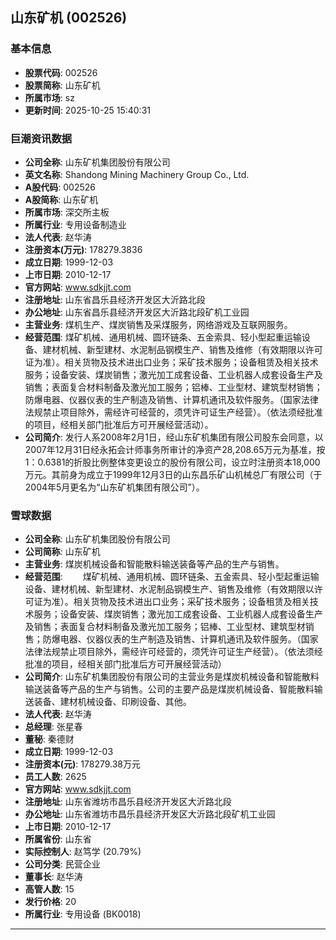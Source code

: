 ## 山东矿机 (002526)

### 基本信息

- **股票代码**: 002526
- **股票简称**: 山东矿机
- **所属市场**: sz
- **更新时间**: 2025-10-25 15:40:31

### 巨潮资讯数据

- **公司全称**: 山东矿机集团股份有限公司
- **英文名称**: Shandong Mining Machinery Group Co., Ltd.
- **A股代码**: 002526
- **A股简称**: 山东矿机
- **所属市场**: 深交所主板
- **所属行业**: 专用设备制造业
- **法人代表**: 赵华涛
- **注册资本(万元)**: 178279.3836
- **成立日期**: 1999-12-03
- **上市日期**: 2010-12-17
- **官方网站**: www.sdkjjt.com
- **注册地址**: 山东省昌乐县经济开发区大沂路北段
- **办公地址**: 山东省昌乐县经济开发区大沂路北段矿机工业园
- **主营业务**: 煤机生产、煤炭销售及采煤服务，网络游戏及互联网服务。
- **经营范围**: 煤矿机械、通用机械、圆环链条、五金索具、轻小型起重运输设备、建材机械、新型建材、水泥制品钢模生产、销售及维修（有效期限以许可证为准）。相关货物及技术进出口业务；采矿技术服务；设备租赁及相关技术服务；设备安装、煤炭销售；激光加工成套设备、工业机器人成套设备生产及销售；表面复合材料制备及激光加工服务；铝棒、工业型材、建筑型材销售；防爆电器、仪器仪表的生产制造及销售、计算机通讯及软件服务。（国家法律法规禁止项目除外，需经许可经营的，须凭许可证生产经营）。（依法须经批准的项目，经相关部门批准后方可开展经营活动）。
- **公司简介**: 发行人系2008年2月1日，经山东矿机集团有限公司股东会同意，以2007年12月31日经永拓会计师事务所审计的净资产28,208.65万元为基准，按1：0.6381的折股比例整体变更设立的股份有限公司，设立时注册资本18,000万元。其前身为成立于1999年12月3日的山东昌乐矿山机械总厂有限公司（于2004年5月更名为“山东矿机集团有限公司”）。

### 雪球数据

- **公司全称**: 山东矿机集团股份有限公司
- **公司简称**: 山东矿机
- **主营业务**: 煤炭机械设备和智能散料输送装备等产品的生产与销售。
- **经营范围**: 　　煤矿机械、通用机械、圆环链条、五金索具、轻小型起重运输设备、建材机械、新型建材、水泥制品钢模生产、销售及维修（有效期限以许可证为准）。相关货物及技术进出口业务；采矿技术服务；设备租赁及相关技术服务；设备安装、煤炭销售；激光加工成套设备、工业机器人成套设备生产及销售；表面复合材料制备及激光加工服务；铝棒、工业型材、建筑型材销售；防爆电器、仪器仪表的生产制造及销售、计算机通讯及软件服务。（国家法律法规禁止项目除外，需经许可经营的，须凭许可证生产经营）。（依法须经批准的项目，经相关部门批准后方可开展经营活动）
- **公司简介**: 山东矿机集团股份有限公司的主营业务是煤炭机械设备和智能散料输送装备等产品的生产与销售。公司的主要产品是煤炭机械设备、智能散料输送装备、建材机械设备、印刷设备、其他。
- **法人代表**: 赵华涛
- **总经理**: 张星春
- **董秘**: 秦德财
- **成立日期**: 1999-12-03
- **注册资本(元)**: 178279.38万元
- **员工人数**: 2625
- **官方网站**: www.sdkjjt.com
- **注册地址**: 山东省潍坊市昌乐县经济开发区大沂路北段
- **办公地址**: 山东省潍坊市昌乐县经济开发区大沂路北段矿机工业园
- **上市日期**: 2010-12-17
- **所属省份**: 山东省
- **实际控制人**: 赵笃学 (20.79%)
- **公司分类**: 民营企业
- **董事长**: 赵华涛
- **高管人数**: 15
- **发行价格**: 20
- **所属行业**: 专用设备 (BK0018)

---